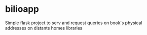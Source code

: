 # bilioapp
Simple flask project to serv and request queries on book's physical addresses on distants homes libraries

